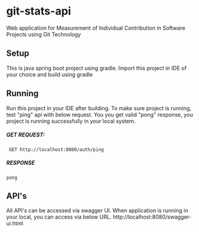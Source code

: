 # git-stats-api
Web application for Measurement of Individual Contribution in Software Projects using Git Technology

## Setup
This is java spring boot project using gradle.
Import this project in IDE of your choice and build using gradle

## Running
Run this project in your IDE after building. To make sure project is running, test 
"ping" api with below request. You you get valid "pong" response, you project is running successfully in your local system.

##### GET REQUEST:
`` 
GET http://localhost:8080/auth/ping 
``

##### RESPONSE
``
pong
``

## API's

All API's can be accessed via swagger UI. When application is running in your local, you can access via below URL.
http://localhost:8080/swagger-ui.html